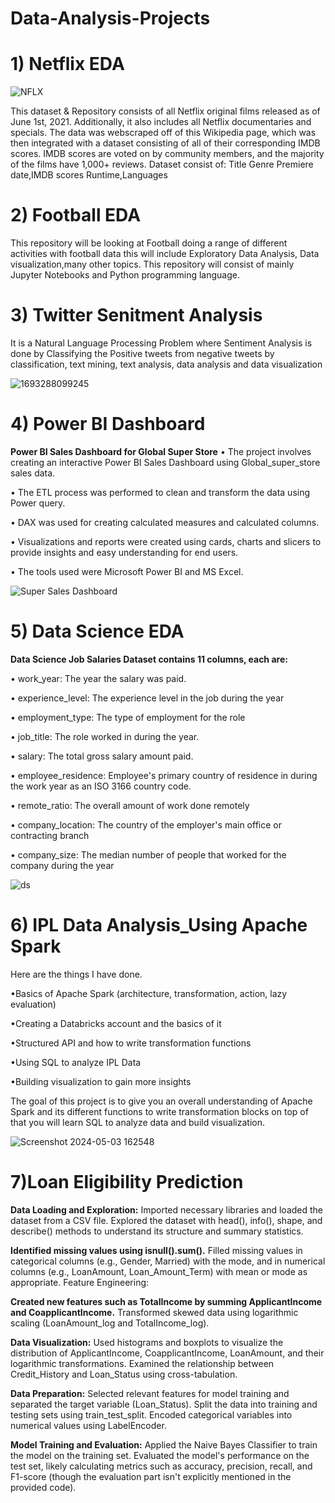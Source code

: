 # Data-Analysis-Projects
# 1) Netflix EDA 

![NFLX](https://github.com/soham7998/Data-Analysis-Projects/assets/112894790/3b070b75-8717-4133-bed6-fdf62fd6a790)

This dataset & Repository consists of all Netflix original films released as of June 1st, 2021. Additionally, it also includes all Netflix documentaries and specials. The data was webscraped off of this Wikipedia page, which was then integrated with a dataset consisting of all of their corresponding IMDB scores. IMDB scores are voted on by community members, and the majority of the films have 1,000+ reviews.
Dataset consist of:
Title
Genre
Premiere date,IMDB scores
Runtime,Languages

# 2) Football EDA
This repository will be looking at Football doing a range of different activities with football data this will include Exploratory Data Analysis, Data visualization,many other topics. This repository will consist of mainly Jupyter Notebooks and Python programming language.

# 3) Twitter Senitment Analysis
It is a Natural Language Processing Problem where Sentiment Analysis is done by Classifying the Positive tweets from negative tweets by classification, text mining, text analysis, data analysis and data visualization

![1693288099245](https://github.com/soham7998/Data-Analysis-Projects/assets/112894790/594eca24-9c82-4a95-8642-c283d2155d71)

# 4) Power BI Dashboard 
**Power BI Sales Dashboard for Global Super Store**
• The project involves creating an interactive Power BI Sales Dashboard using Global_super_store sales data.

• The ETL process was performed to clean and transform the data using Power query.

• DAX was used for creating calculated measures and calculated columns.

• Visualizations and reports were created using cards, charts and slicers to provide insights and easy understanding for end users.

• The tools used were Microsoft Power BI and MS Excel.

![Super Sales Dashboard](https://github.com/soham7998/Data-Analysis-Projects/assets/112894790/ebb4f8e1-e1d2-4ee8-a70f-7c40c9aa1e49)

# 5) Data Science EDA 

**Data Science Job Salaries Dataset contains 11 columns, each are:**

• work_year: The year the salary was paid.

• experience_level: The experience level in the job during the year

• employment_type: The type of employment for the role

• job_title: The role worked in during the year.

• salary: The total gross salary amount paid.

• employee_residence: Employee's primary country of residence in during the work year as an ISO 3166 country code.

• remote_ratio: The overall amount of work done remotely

• company_location: The country of the employer's main office or contracting branch

• company_size: The median number of people that worked for the company during the year

![ds](https://github.com/soham7998/Data-Analysis-Projects/assets/112894790/fd6cf30d-5895-441b-b555-a5ab5a4fab3f)


# 6) IPL Data Analysis_Using Apache Spark
Here are the things I have done.

•Basics of Apache Spark (architecture, transformation, action, lazy evaluation)

•Creating a Databricks account and the basics of it

•Structured API and how to write transformation functions

•Using SQL to analyze IPL Data

•Building visualization to gain more insights 

The goal of this project is to give you an overall understanding of Apache Spark and its different functions to write transformation blocks on top of that you will learn SQL to analyze data and build visualization.

![Screenshot 2024-05-03 162548](https://github.com/soham7998/Data-Analysis-Projects/assets/112894790/74102fef-8da2-48f0-b962-c65a33b4a4af)

# 7)Loan Eligibility Prediction 
**Data Loading and Exploration:**
Imported necessary libraries and loaded the dataset from a CSV file.
Explored the dataset with head(), info(), shape, and describe() methods to understand its structure and summary statistics.

**Identified missing values using isnull().sum().**
Filled missing values in categorical columns (e.g., Gender, Married) with the mode, and in numerical columns (e.g., LoanAmount, Loan_Amount_Term) with mean or mode as appropriate.
Feature Engineering:

**Created new features such as TotalIncome by summing ApplicantIncome and CoapplicantIncome.**
Transformed skewed data using logarithmic scaling (LoanAmount_log and TotalIncome_log).

**Data Visualization:**
Used histograms and boxplots to visualize the distribution of ApplicantIncome, CoapplicantIncome, LoanAmount, and their logarithmic transformations.
Examined the relationship between Credit_History and Loan_Status using cross-tabulation.

**Data Preparation:**
Selected relevant features for model training and separated the target variable (Loan_Status).
Split the data into training and testing sets using train_test_split.
Encoded categorical variables into numerical values using LabelEncoder.

**Model Training and Evaluation:**
Applied the Naive Bayes Classifier to train the model on the training set.
Evaluated the model's performance on the test set, likely calculating metrics such as accuracy, precision, recall, and F1-score (though the evaluation part isn't explicitly mentioned in the provided code).


